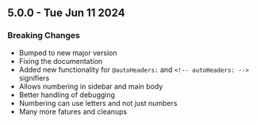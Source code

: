 
## 5.0.0 - Tue Jun 11 2024

### Breaking Changes

- Bumped to new major version
- Fixing the documentation
- Added new functionality for `@autoHeaders:` and `<!-- autoHeaders: -->` signifiers
- Allows numbering in sidebar and main body
- Better handling of debugging
- Numbering can use letters and not just numbers
- Many more fatures and cleanups
